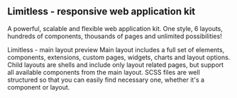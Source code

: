 ## Limitless - responsive web application kit
A powerful, scalable and flexible web application kit. One style, 6 layouts, hundreds of components, thousands of pages and unlimited possibilities!

Limitless - main layout preview
Main layout includes a full set of elements, components, extensions, custom pages, widgets, charts and layout options. Child layouts are shells and include only layout related pages, but support all available components from the main layout. SCSS files are well structured so that you can easily find necessary one, whether it's a component or layout.
